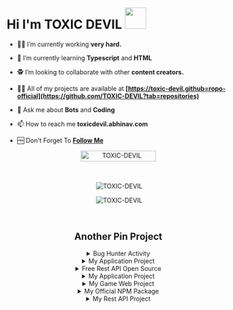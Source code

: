 # Hi I'm TOXIC DEVIL&nbsp;<a href="Hey"><img src="https://raw.githubusercontent.com/TOXIC-DEVIL/TOXIC-DEVIL/TOXIC-DEVIL-OFFICIAL/media/Hi.gif" width="48px"></a>

- 🧑‍🏫 I’m currently working **very hard.**

- 📖 I’m currently learning **Typescript** and **HTML**

- 🕵️ I’m looking to collaborate with other **content creators.**

- 👨‍💻 All of my projects are available at
                   **[https://toxic-devil.github=ropo-official](https://github.com/TOXIC-DEVIL?tab=repositories)**

- 💬 Ask me about **Bots** and **Coding**

- 📫 How to reach me **toxicdevil.abhinav.com**

- 🆓 Don't Forget To **[Follow Me](https://github.com/TOXIC-DEVIL)**

<p align="center"> <a href="TOXIC-DEVIL"><img width="170px" height="24" src="https://komarev.com/ghpvc/?username=TOXIC-DEVIL&label=PROFILE%20VISITORS&color=blueviolet&style=flat-square" alt="TOXIC-DEVIL" /></a> </p><br> 


<div align="center">
<p>&nbsp;<img align="center" src="https://github-readme-stats.vercel.app/api?username=TOXIC-DEVIL&show_icons=true&theme=nightowl" alt="TOXIC-DEVIL" /></p>

<p>&nbsp;<img align="center" src="https://github-readme-stats.vercel.app/api/top-langs/?username=TOXIC-DEVIL&theme=algolia&layout=compact&langs_count=10&hide_border=true&show_icons=true" alt="TOXIC-DEVIL"/></p></a><br> 

## Another Pin Project
<details>
  <summary>Bug Hunter Activity</summary>
   <a href="https://github.com/Zhirrr/Vuln-Website-Indonesia">
    <img src="https://github-readme-stats.vercel.app/api/pin/?username=Zhirrr&repo=Vuln-Website-Indonesia">
  </a>
</details>
<details>
<summary>My Application Project</summary>
<a href="https://github.com/Zhirrr/PyCodes-App">
    <img src="https://github-readme-stats.vercel.app/api/pin/?username=Zhirrr&repo=PyCodes-App">
  </a>
</details>
<details>
  <summary>Free Rest API Open Source</summary>
   <a href="https://github.com/Zhirrr/Textmaker-Api">
    <img src="https://github-readme-stats.vercel.app/api/pin/?username=Zhirrr&repo=Textmaker-Api">
  </a>
   <a href="https://github.com/Zhirrr/Python-Flask-Api">
    <img src="https://github-readme-stats.vercel.app/api/pin/?username=Zhirrr&repo=Python-Flask-API">
  </a>
</details>
<details>
<summary>My Application Project</summary>
<a href="https://github.com/Zhirrr/PyCodes-App">
    <img src="https://github-readme-stats.vercel.app/api/pin/?username=Zhirrr&repo=PyCodes-App">
  </a>
</details>
<details>
<summary>My Game Web Project</summary>
<a href="https://github.com/Zhirrr/Pixel-Runner-Game">
    <img src="https://github-readme-stats.vercel.app/api/pin/?username=Zhirrr&repo=Pixel-Runner-Game">
  </a>
</details>
<details>
  <summary>My Official NPM Package</summary>
   <a href="https://github.com/Zhirrr/Zhirrr-Api-Package">
    <img src="https://github-readme-stats.vercel.app/api/pin/?username=Zhirrr&repo=Zhirrr-Api-Package">
  </a>
</details>
<details>
  <summary>My Rest API Project</summary>
  <a href="https://github.com/zhirrr/islamic-rest-api-indonesian-v2">
    <img src="https://github-readme-stats.vercel.app/api/pin/?username=Zhirrr&repo=islamic-rest-api-indonesian-v2">
  </a>
  <a href="https://github.com/zhirrr/islamic-rest-api-indonesian">
    <img src="https://github-readme-stats.vercel.app/api/pin/?username=Zhirrr&repo=islamic-rest-api-indonesian">
  </a>
  <a 
